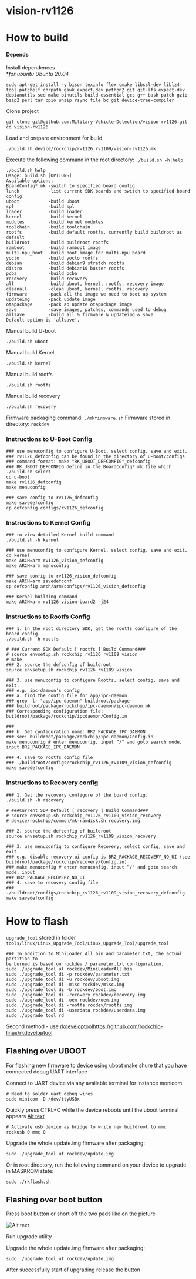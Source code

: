 # vision-rv1126

# How to build 

#### Depends 

Install dependences<br>
**for ubuntu Ubuntu 20.04*
```shell
sudo apt-get install -y bison texinfo flex cmake libssl-dev liblz4-tool patchelf chrpath gawk expect-dev python2 git git-lfs expect-dev debianutils sed make binutils build-essential gcc g++ bash patch gzip bzip2 perl tar cpio unzip rsync file bc git device-tree-compiler
```

Clone project  
```shell
git clone git@github.com:Military-Vehicle-Detection/vision-rv1126.git
cd vision-rv1126
```

Load and prepare environment for build
```shell
./build.sh device/rockchip/rv1126_rv1109/vision-rv1126.mk
```


Execute the following command in the root directory: `./build.sh -h|help`
```shell
./build.sh help
Usage: build.sh [OPTIONS]
Available options:
BoardConfig*.mk -switch to specified board config
lunch           -list current SDK boards and switch to specified board config
uboot           -build uboot
spl             -build spl
loader          -build loader
kernel          -build kernel
modules         -build kernel modules
toolchain       -build toolchain
rootfs          -build default rootfs, currently build buildroot as default
buildroot       -build buildroot rootfs
ramboot         -build ramboot image
multi-npu_boot  -build boot image for multi-npu board
yocto           -build yocto rootfs
debian          -build debian9 stretch rootfs
distro          -build debian10 buster rootfs
pcba            -build pcba
recovery        -build recovery
all             -build uboot, kernel, rootfs, recovery image
cleanall        -clean uboot, kernel, rootfs, recovery
firmware        -pack all the image we need to boot up system
updateimg       -pack update image
otapackage      -pack ab update otapackage image
save            -save images, patches, commands used to debug
allsave         -build all & firmware & updateimg & save
Default option is 'allsave'.
```

Manual build U-boot
```shell
./build.sh uboot
```

Manual build Kernel 
```shell
./build.sh kernel
```

Manual build rootfs 
```shell
./build.sh rootfs
```

Manual build recovery  
```shell
./build.sh recovery
```

Firmware packaging command: `./mkfirmware.sh`
Firmware stored in directory: `rockdev`


### Instructions to U-Boot Config
```shell
### use menuconfig to configure U-Boot, select config, save and exit.
### rv1126_defconfig can be found in the directory of u-boot/configs
### command format: make "RK_UBOOT_DEFCONFIG"_defconfig
### RK_UBOOT_DEFCONFIG define in the BoardConfig*.mk file which ./build.sh select
cd u-boot
make rv1126_defconfig
make menuconfig

### save config to rv1126_defconfig
make savedefconfig
cp defconfig configs/rv1126_defconfig
```

### Instructions to Kernel Config

```shell
### to view detailed Kernel build command
./build.sh -h kernel

### use menuconfig to configure Kernel, select config, save and exit.
cd kernel
make ARCH=arm rv1126_vision_defconfig
make ARCH=arm menuconfig

### save config to rv1126_vision_defconfig
make ARCH=arm savedefconf
cp defconfig arch/arm/configs/rv1126_vision_defconfig

### Kernel building command
make ARCH=arm rv1126-vision-board2 -j24
```

### Instructions to Rootfs Config

```shell
### 1. In the root directory SDK, get the rootfs configure of the board config.
./build.sh -h rootfs

# ### Current SDK Default [ rootfs ] Build Command###
# source envsetup.sh rockchip_rv1126_rv1109_vision
# make
### 2. source the defconfig of buildroot
source envsetup.sh rockchip_rv1126_rv1109_vision

### 3. use menuconfig to configure Rootfs, select config, save and exit.
### e.g. ipc-daemon's config
### a. find the config file for app/ipc-daemon
### grep -lr "app/ipc-daemon" buildroot/package
### buildroot/package/rockchip/ipc-daemon/ipc-daemon.mk
### Corresponding configuration file: buildroot/package/rockchip/ipcdaemon/Config.in

###
### b. Get configuration name: BR2_PACKAGE_IPC_DAEMON
### see: buildroot/package/rockchip/ipc-daemon/Config.in
make menuconfig # enter menuconfig, input “/" and goto search mode, input BR2_PACKAGE_IPC_DAEMON

### 4. save to rootfs config file
### ./buildroot/configs/rockchip_rv1126_rv1109_vision_defconfig
make savedefconfig
```

### Instructions to Recovery config
```shell
### 1. Get the recovery configure of the board config.
./build.sh -h recovery

# ###Current SDK Default [ recovery ] Build Command###
# source envsetup.sh rockchip_rv1126_rv1109_vision_recovery
# device/rockchip/common/mk-ramdisk.sh recovery.img

### 2. source the defconfig of buildroot
source envsetup.sh rockchip_rv1126_rv1109_vision_recovery

### 3. use menuconfig to configure Recovery, select config, save and exit.
### e.g. disable recovery ui config is BR2_PACKAGE_RECOVERY_NO_UI (see buildroot/package/rockchip/recovery/Config.in)
### make menuconfig # enter menuconfig, input “/" and goto search mode, input
### BR2_PACKAGE_RECOVERY_NO_UI
### 4. save to recovery config file
### ./buildroot/configs/rockchip_rv1126_rv1109_vision_recovery_defconfig
make savedefconfig
```


# How to flash

`upgrade_tool` stored in folder `tools/linux/Linux_Upgrade_Tool/Linux_Upgrade_Tool/upgrade_tool`

```shell
### In addition to MiniLoader All.bin and parameter.txt, the actual partition to
be burned is based on rockdev / parameter.txt configuration.
sudo ./upgrade_tool ul rockdev/MiniLoaderAll.bin
sudo ./upgrade_tool di -p rockdev/parameter.txt
sudo ./upgrade_tool di -u rockdev/uboot.img
sudo ./upgrade_tool di -misc rockdev/misc.img
sudo ./upgrade_tool di -b rockdev/boot.img
sudo ./upgrade_tool di -recovery rockdev/recovery.img
sudo ./upgrade_tool di -oem rockdev/oem.img
sudo ./upgrade_tool di -rootfs rocdev/rootfs.img
sudo ./upgrade_tool di -userdata rockdev/userdata.img
sudo ./upgrade_tool rd
```

Second method - use [rkdeveloptool](https://github.com/rockchip-linux/rkdeveloptool)https://github.com/rockchip-linux/rkdeveloptool


## Flashing over UBOOT
For flashing new firmware to device using uboot make shure that you have connected debug UART interface

Connect to UART device via any available terminal for instance monicom 
```shell
# Need to solder uart debug wires 
sudo minicom -D /dev/ttyUSBx
```
Quickly press CTRL+C while the device reboots until the uboot terminal appears
[Alt text](<Screenshot from 2023-10-16 22-25-25.png>)

```shell
# Activate usb device as bridge to write new buildroot to mmc
rockusb 0 mmc 0
```

Upgrade the whole update.img firmware after packaging:

```shell
sudo ./upgrade_tool uf rockdev/update.img
```
Or in root directory, run the following command on your device to upgrade in MASKROM state:

```shell
sudo ./rkflash.sh
```

## Flashing over boot button

Press boot button or short off the two pads like on the picture

![Alt text](photo_2023-10-16_22-37-26.jpg)

Run upgrade utility

Upgrade the whole update.img firmware after packaging:

```shell
sudo ./upgrade_tool uf rockdev/update.img
```

After successfully start of upgrading release the button
